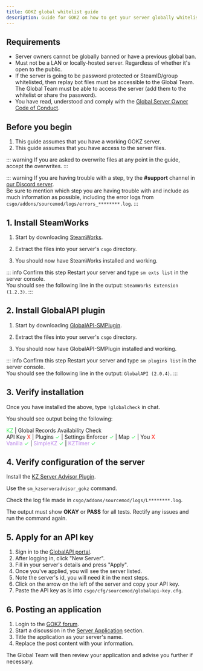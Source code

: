 ```yaml
---
title: GOKZ global whitelist guide
description: Guide for GOKZ on how to get your server globally whitelisted
---
```


## Requirements

- Server owners cannot be globally banned or have a previous global ban.
- Must not be a LAN or locally-hosted server. Regardless of whether it's open to the public.
- If the server is going to be password protected or SteamID/group whitelisted, then replay bot files must be accessible to the Global Team. The Global Team must be able to access the server (add them to the whitelist or share the password).
- You have read, understood and comply with the [Global Server Owner Code of Conduct](https://forum.gokz.org/p/server-rules).

## Before you begin

1. This guide assumes that you have a working GOKZ server.
2. This guide assumes that you have access to the server files.

::: warning
If you are asked to overwrite files at any point in the guide, accept the overwrites.
:::

::: warning
If you are having trouble with a step, try the **#support** channel in [our Discord server](https://discord.gg/csgokz).
<br>Be sure to mention which step you are having trouble with and include as much information as possible, including the error logs from `csgo/addons/sourcemod/logs/errors_********.log`.
:::

## 1. Install SteamWorks

1. Start by downloading [SteamWorks](http://users.alliedmods.net/~kyles/builds/SteamWorks).

2. Extract the files into your server's `csgo` directory.

3. You should now have SteamWorks installed and working.

::: info Confirm this step
Restart your server and type `sm exts list` in the server console.
<br>You should see the following line in the output: `SteamWorks Extension (1.2.3)`.
:::

## 2. Install GlobalAPI plugin

1. Start by downloading [GlobalAPI-SMPlugin](https://bitbucket.org/kztimerglobalteam/globalapi-smplugin/downloads).

2. Extract the files into your server's `csgo` directory.

3. You should now have GlobalAPI-SMPlugin installed and working.

::: info Confirm this step
Restart your server and type `sm plugins list` in the server console.
<br>You should see the following line in the output: `GlobalAPI (2.0.4)`.
:::

## 3. Verify installation

Once you have installed the above, type `!globalcheck` in chat.

You should see output being the following:

<span style="color: #36EE56">KZ</span> | Global Records Availability Check<br>
API Key <span style="color: #FF0B00">X</span> |
Plugins <span style="color: #36EE56">✓</span> |
Settings Enforcer <span style="color: #36EE56">✓</span> |
Map <span style="color: #36EE56">✓</span> |
You <span style="color: #FF0B00">X</span><br>
<span style="color: #BA83E9">Vanilla</span> <span style="color: #36EE56">✓</span> |
<span style="color: #BA83E9">SimpleKZ</span> <span style="color: #36EE56">✓</span> |
<span style="color: #BA83E9">KZTimer</span> <span style="color: #36EE56">✓</span>

## 4. Verify configuration of the server

Install the [KZ Server Advisor Plugin](https://bitbucket.org/kztimerglobalteam/kzserveradvisor).

Use the `sm_kzserveradvisor_gokz` command.

Check the log file made in `csgo/addons/sourcemod/logs/L********.log`.

The output must show **OKAY** or **PASS** for all tests.
Rectify any issues and run the command again.

## 5. Apply for an API key

1. Sign in to the [GlobalAPI portal](https://portal.global-api.com/dashboard/servers/owned).
2. After logging in, click "New Server".
3. Fill in your server's details and press "Apply".
4. Once you've applied, you will see the server listed.
5. Note the server's id, you will need it in the next steps.
6. Click on the arrow on the left of the server and copy your API key.
7. Paste the API key as is into `csgo/cfg/sourcemod/globalapi-key.cfg`.

## 6. Posting an application

1. Login to the [GOKZ forum](https://forum.gokz.org/login).
2. Start a discussion in the [Server Application](https://forum.gokz.org/t/ss-application) section.
3. Title the application as your server's name.
4. Replace the post content with your information.

The Global Team will then review your application and advise you further if necessary.
